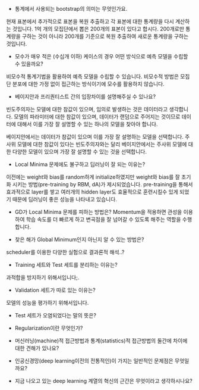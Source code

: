 * 통계에서 사용되는 bootstrap의 의미는 무엇인가요.  

현재 표본에서 추가적으로 표본을 복원 추출하고 각 표본에 대한 통계량을 다시 계산하는 것입니다. 1억 개의 모집단에서 뽑은 200개의 표본이 있다고 합시다. 200개로만 통계량을 구하는 것이 아니라 200개를 기준으로 복원 추출하여 새로운 통계량을 구하는 것입니다.

* 모수가 매우 적은 (수십개 이하) 케이스의 경우 어떤 방식으로 예측 모델을 수립할 수 있을까요? 

비모수적 통계기법을 활용하여 예측 모델을 수립할 수 있습니다. 비모수적 방법은 모집단 분포에 대한 가정 없이 접근하는 방식이기에 모수를 활용하지 않습니다.

* 베이지안과 프리퀀티스트 간의 입장차이를 설명해주실 수 있나요?  

빈도주의자는 모델에 대한 참값이 있으며, 임의로 발생하는 것은 데이터라고 생각합니다. 모델의 파라미터에 대한 참값이 있으며, 데이터가 랜덤으로 주어지는 것이므로 데이터에 대해서 이를 가장 잘 설명할 수 있는 하나의 모델을 찾아야 합니다.

베이지안에서는 데이터가 참값이 있으며 이를 가장 잘 설명하는 모델을 선택합니다. 주사위 모델에 대한 참값이 있다는 빈도주의자와는 달리 베이지안에서는 주사위 모델에 대한 다양한 모델이 있으며 가장 잘 설명할 수 있는 것을 선택합니다.

* Local Minima 문제에도 불구하고 딥러닝이 잘 되는 이유는?  

이전에는 weight와 bias를 random하게 initialize하였지만 weight와 bias를 잘 초기화 시키는 방법(pre-training by RBM, dA)가 제시되었습니다. pre-training을 통해서 효과적으로 layer를 쌓고 여러개의 hidden layer도 효율적으로 훈련시킬수 있게 되었기 때문에 딥러닝이 좋은 성능을 나타내고 있습니다.


  * GD가 Local Minima 문제를 피하는 방법은?
Momentum을 적용하면 관성을 이용하여 학습 속도를 더 빠르게 하고 변곡점을 잘 넘어갈 수 있도록 해주는 역할을 수행합니다.

  * 찾은 해가 Global Minimum인지 아닌지 알 수 있는 방법은?

scheduler를 이용한 다양한 실험으로 결과론적 해석..?
  
* Training 세트와 Test 세트를 분리하는 이유는? 

과적합을 방지하기 위해서입니다;.

  * Validation 세트가 따로 있는 이유는?  

모델의 성능을 평가하기 위해서입니다.

  * Test 세트가 오염되었다는 말의 뜻은?  
  * Regularization이란 무엇인가?  

* 머신러닝(machine)적 접근방법과 통계(statistics)적 접근방법의 둘간에 차이에 대한 견해가 있나요?  
* 인공신경망(deep learning이전의 전통적인)이 가지는 일반적인 문제점은 무엇일까요?  
* 지금 나오고 있는 deep learning 계열의 혁신의 근간은 무엇이라고 생각하시나요?  